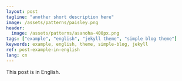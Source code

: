```yaml
---
layout: post
tagline: "another short description here"
image: /assets/patterns/paisley.png
header:
  image: /assets/patterns/asanoha-400px.png
tags: ["example", "english", "jekyll theme", "simple blog theme"]
keywords: example, english, theme, simple-blog, jekyll
ref: post-example-in-english
lang: cn
---
```


This post is in English.
